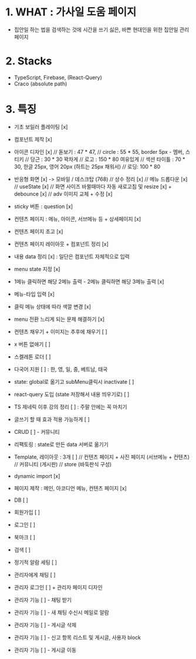 # 1. WHAT : 가사일 도움 페이지
- 집안일 하는 법을 검색하는 것에 시간을 쓰기 싫은, 바쁜 현대인을 위한 집안일 관리 페이지

# 2. Stacks
- TypeScript, Firebase, (React-Query)
- Craco (absolute path)

# 3. 특징
- 기초 보일러 플레이팅 [x]
- 컴포넌트 제작 [x]
- 아이콘 디자인 [x]
// 돋보기 : 47 * 47, 
// circle : 55 * 55, border 5px - 멤버, 스티키
// 당근 : 30 * 30 꽉차게
// 로고 : 150 * 80 여유있게
// 섹션 타이틀 : 70 * 30, 한글 25px, 영어 20px (하트는 25px 채워서)
// 로딩: 100 * 80

- 반응형 화면 [x] -> 모바일 / 데스크탑 (768)
// 상수 정리 [x]
// 메뉴 드롭다운 [x]
// useState [x]
// 화면 사이즈 바뀔때마다 자동 새로고침 및 resize [x] + debounce [x]
// adv 이미지 교체 + 수정 [x]

- sticky 버튼 : question [x]
- 컨텐츠 페이지 : 메뉴, 아이콘, 서브메뉴 등 + 상세페이지 [x]
- 컨텐츠 페이지 초고 [x]
- 컨텐츠 페이지 레이아웃 + 컴포넌트 정리 [x]
- 내용 data 정리 [x] : 일단은 컴포넌트 자체적으로 입력
- menu state 지정 [x]
- 1메뉴 클릭하면 해당 2메뉴 출력 - 2메뉴 클릭하면 해당 3메뉴 출력 [x]
- 메뉴-타입 입력 [x]
- 클릭 메뉴 상태에 따라 색깔 변경 [x]
- menu 전환 느리게 되는 문제 해결하기 [x]

- 컨텐츠 채우기 + 이미지는 추후에 채우기 [ ]
- x 버튼 없애기 [ ]

- 스켈레톤 로더 [ ]
- 다국어 지원 [ ] : 한, 영, 일, 중, 베트남, 태국

- state: global로 옮기고 subMenu클릭시 inactivate [ ]
- react-query 도입 (state 저장해서 내용 띄우기로) [ ]

- TS 제네릭 이후 강의 정리 [ ] : 주말 안에는 꼭 마치기


- 글쓰기 할 때 효과 적용 가능하게 [ ]
- CRUD [ ] - 커뮤니티

- 리팩토링 : state로 만든 data 서버로 옮기기

- Template, 레이아웃 : 3개 [ ]
// 컨텐츠 페이지 + 사진 페이지 (서브메뉴 + 컨텐츠)
// 커뮤니티 (게시판)
// store (바둑판식 구성)

- dynamic import [x]
- 페이지 제작 : 메인, 아코디언 메뉴, 컨텐츠 페이지 [x]

- DB [ ]
- 회원가입 [ ]
- 로그인 [ ]
- 북마크 [ ]
- 검색 [ ]
- 정기적 알람 세팅 [ ]
- 관리자에게 채팅 [ ]

- 관리자 로그인 [ ] + 관리자 페이지 디자인 
- 관리자 기능 [ ] - 채팅 받기
- 관리자 기능 [ ] - 새 채팅 수신시 메일로 알람
- 관리자 기능 [ ] - 게시글 삭제
- 관리자 기능 [ ] - 신고 항목 리스트 및 게시글, 사용자 block
- 관리자 기능 [ ] - 게시글 이동

